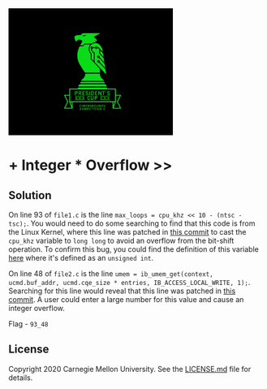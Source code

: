 <img src="../../../logo.png" height="250px">

# + Integer * Overflow >>

## Solution

On line 93 of `file1.c` is the line `max_loops = cpu_khz << 10 - (ntsc - tsc);`. You would need to do some searching
to find that this code is from the Linux Kernel, where this line was patched in
[this commit](https://github.com/torvalds/linux/commit/ea136a112d89bade596314a1ae49f748902f4727)
to cast the `cpu_khz` variable to `long long` to avoid an overflow from the bit-shift operation. To confirm this bug,
you could find the definition of this variable
[here](https://github.com/torvalds/linux/blob/master/arch/x86/kernel/tsc.c#L32) where it's defined as an `unsigned int`.

On line 48 of `file2.c` is the line
`umem = ib_umem_get(context, ucmd.buf_addr, ucmd.cqe_size * entries, IB_ACCESS_LOCAL_WRITE, 1);`. Searching for this
line would reveal that this line was patched in
[this commit](https://github.com/torvalds/linux/commit/28e9091e3119933c38933cb8fc48d5618eb784c8). A user could enter a
large number for this value and cause an integer overflow.

Flag - `93_48`

## License
Copyright 2020 Carnegie Mellon University. See the [LICENSE.md](../../../LICENSE.md) file for details.